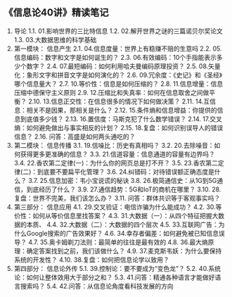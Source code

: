 ## 《信息论40讲》精读笔记

1. 导论
1.1. 01.影响世界的三比特信息
1.2. 02.解开世界之谜的三篇诺贝尔奖论文
1.3. 03.大数据思维的科学基础
2. 第一模块： 信息产生
2.1. 04.信息度量：世界上有稳赚不赔的生意吗
2.2. 05.信息编码：数字和文字是如何诞生的？
2.3. 06.有效编码：10个手指能表示多少个数字？
2.4. 07.最短编码：如何利用哈夫曼编码原理投资？
2.5. 08.矢量化：象形文字和拼音文字是如何演化的？
2.6. 09.冗余度：《史记》和《圣经》哪个信息量大？
2.7. 10.等价性：信息是如何压缩的？
2.8. 11.信息增量：信息压缩中德保守主义原则
2.9. 12.压缩比和失真率：如何在信息取舍之间做平衡？
2.10. 13.信息正交性：在信息很多的情况下如何做决策？
2.11. 14.互信息：相关不是因果，那相关是什么？
2.12. 15.条件熵和信息增益：你提供的信息到底值多少钱？
2.13. 16.置信度：马斯克犯了什么数学错误？
2.14. 17.交叉熵：如何避免做出与事实相反的计划？
2.15. 18.复盘：如何识别误导人的错误信息？
2.16. 问答：高盛是如何两头通吃的？
3. 第二模块： 信息传播
3.1. 19.信噪比：历史有真相吗？
3.2. 20.去除噪音：如何获得更多更准确的信息？
3.3. 21.信道容量：信息通道的容量有边界吗？
3.4. 22.香农第二定律(一)：为什么你的网页总是打不开？
3.5. 23.香农第二定律(二)：到底要不要扁平化管理？
3.6. 24.纠错码：对待错误额正确态度是什么？
3.7. 25.信息加密：韦小宝说谎的秘诀
3.8. 26.极简通信史：从1G到5G通信，到底经历了什么？
3.9. 27.通信趋势：5G和IoT的商机在哪里？
3.10. 28.复盘：世界不完美，我们该怎么办？
3.11. 问答：群体共识等于客观事实吗？
4. 第三部分： 信息应用
4.1. 29.交叉验证：电信诈骗为什么能成功？
4.2. 30.等价性：如何从等价信息里找答案？
4.3. 31.大数据（一）：从四个特征把握大数据的本质、
4.4. 32.大数据（二）：大数据的四个层次
4.5. 33.互联网广告：为什么Google搜索的广告效果好？
4.6. 34.幸存者偏差：如何避免被已知信息误导？
4.7. 35.奥卡姆剃刀法则：最简单的往往是最有效的
4.8. 36.最大熵原理：确定答案找到之前，我们该做什么？
4.9. 37.麦克斯韦妖：为什么要保持系统的开发性？
4.10. 38.复盘：如何把信息论学以致用？
5. 第四部分： 信息论外传
5.1. 39.控制论：要不要成为“变色龙”？
5.2. 40.系统论：如何让整体效用大于部分之和？
5.3. 41.问答：精通各种语言才能做好语言搜索吗？
5.4. 42.问答：从信息论角度看科技发展的方向
